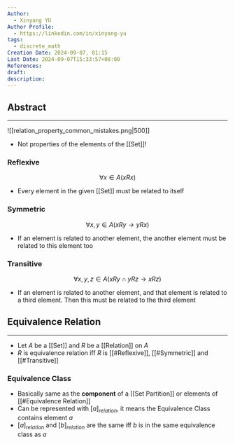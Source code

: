 ```yaml
---
Author:
  - Xinyang YU
Author Profile:
  - https://linkedin.com/in/xinyang-yu
tags:
  - discrete_math
Creation Date: 2024-09-07, 01:15
Last Date: 2024-09-07T15:33:57+08:00
References: 
draft: 
description: 
---
```

## Abstract
---
![[relation_property_common_mistakes.png|500]]

- Not properties of the elements of the [[Set]]!
### Reflexive 
$$
\forall x \in A (xRx)
$$
- Every element in the given [[Set]] must be related to itself



### Symmetric
$$
\forall x,y \in A (xRy \rightarrow yRx)
$$
- If an element is related to another element, the another element must be related to this element too



### Transitive
$$
\forall x,y,z \in A (xRy \cap yRz \rightarrow xRz)
$$
- If an element is related to another element, and that element is related to a third element. Then this must be related to the third element



## Equivalence Relation
---
- Let $A$ be a [[Set]] and $R$ be a [[Relation]] on $A$
- $R$ is equivalence relation iff $R$ is [[#Reflexive]], [[#Symmetric]] and [[#Transitive]]

### Equivalence Class
- Basically same as the **component** of a [[Set Partition]] or elements of [[#Equivalence Relation]]
- Can be represented with $[a]_{relation}$, it means the Equivalence Class contains element $a$
- $[a]_{relation}$ and $[b]_{relation}$ are the same iff $b$ is in the same equivalence class as $a$
